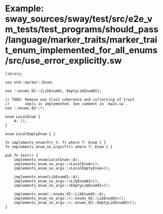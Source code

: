 # Example: sway_sources/sway/test/src/e2e_vm_tests/test_programs/should_pass/language/marker_traits/marker_trait_enum_implemented_for_all_enums/src/use_error_explicitly.sw

```sway
library;

use std::marker::Enum;

use ::enums_01::{LibEnum01, EmptyLibEnum01};

// TODO: Remove one trait coherence and collecting of trait
//       impls is implemented. See comment in `main.sw`.
use ::enums_02::*;

enum LocalEnum {
    A: (),
}

enum LocalEmptyEnum { }

fn implements_enum<T>(_t: T) where T: Enum { }
fn implements_enum_no_args<T>() where T: Enum { }

pub fn test() {
    implements_enum(LocalEnum::A);
    implements_enum_no_args::<LocalEnum>();
    implements_enum_no_args::<LocalEmptyEnum>();

    implements_enum(LibEnum01::A);
    implements_enum_no_args::<LibEnum01>();
    implements_enum_no_args::<EmptyLibEnum01>();

    implements_enum(::enums_02::LibEnum02::A);
    implements_enum_no_args::<::enums_02::LibEnum02>();
    implements_enum_no_args::<::enums_02::EmptyLibEnum02>();
}

```
